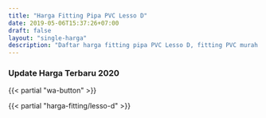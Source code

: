 ```yaml
---
title: "Harga Fitting Pipa PVC Lesso D"
date: 2019-05-06T15:37:26+07:00
draft: false
layout: "single-harga"
description: "Daftar harga fitting pipa PVC Lesso D, fitting PVC murah berkualitas."
---
```

### Update Harga Terbaru 2020

{{< partial "wa-button" >}}

{{< partial "harga-fitting/lesso-d" >}}